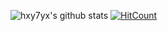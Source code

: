 ![hxy7yx's github stats](https://github-readme-stats.vercel.app/api?username=hxy7yx&show_icons=true)
  [![HitCount](https://hits.dwyl.com/hxy7yx/hxy7yx.svg?style=flat&show=unique)](http://hits.dwyl.com/hxy7yx/hxy7yx)
